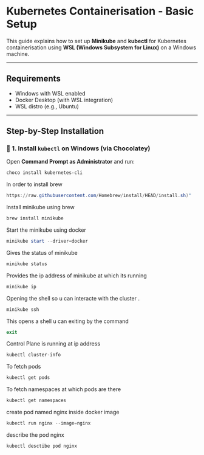 # Kubernetes Containerisation - Basic Setup

This guide explains how to set up **Minikube** and **kubectl** for Kubernetes containerisation using **WSL (Windows Subsystem for Linux)** on a Windows machine.

---

##  Requirements

- Windows with WSL enabled
- Docker Desktop (with WSL integration)
- WSL distro (e.g., Ubuntu)

---

##  Step-by-Step Installation

### 🔹 1. Install `kubectl` on Windows (via Chocolatey)

Open **Command Prompt as Administrator** and run:

```powershell
choco install kubernetes-cli
```
In order to install brew
```powershell
https://raw.githubusercontent.com/Homebrew/install/HEAD/install.sh)"
```
Install minikube using brew
```powershell
brew install minikube
```
Start the minikube using docker
```powershell
minikube start --driver=docker
```
Gives the status of minikube 
```powershell
minikube status
```
Provides the ip address of minikube at which its running 
```powershell
minikube ip 
```
Opening the shell so u can interacte with the cluster .
```powershell
minikube ssh
```
This opens a shell u can exiting by the command 
```powershell
exit
```
Control Plane is running at ip address
```powershell
kubectl cluster-info
```
To fetch pods
```powershell
kubectl get pods
```
To fetch namespaces at which pods are there
```powershell
kubectl get namespaces
```
create pod named nginx inside docker image
```powershell
kubectl run nginx --image=nginx
```
describe the pod nginx
```powershell
kubectl desctibe pod nginx
```
